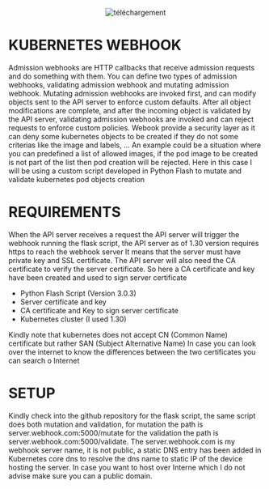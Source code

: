 <div align="center">
  
   ![téléchargement](https://github.com/user-attachments/assets/d7677682-5b84-4c64-88b9-c08cf2268e08)

</div>





# KUBERNETES WEBHOOK 

Admission webhooks are HTTP callbacks that receive admission requests and do something with them. You can define two types of admission webhooks, validating admission webhook and mutating admission webhook. Mutating admission webhooks are invoked first, and can modify objects sent to the API server to enforce custom defaults. After all object modifications are complete, and after the incoming object is validated by the API server, validating admission webhooks are invoked and can reject requests to enforce custom policies.
Webook provide a security layer as it can deny some kubernetes objects to be created if they do not some criterias like the image and labels, ...
An example could be a situation where you can predefined a list of allowed images, if the pod image to be created is not part of the list then pod creation will be rejected.
Here in this case I will be using a custom script developed in Python Flash to mutate and validate kubernetes pod objects creation

# REQUIREMENTS

When the API server receives a request the API server will trigger the webhook running the flask script, the API server as of 1.30 version requires https to reach the webhook server
It means that the server must have private key and SSL certificate.
The API server will also need the CA certificate to verify the server certificate.
So here a CA certificate and key have been created and used to sign server certificate

* Python Flash Script (Version 3.0.3)
* Server certificate and key
* CA certificate and Key to sign server certificate
* Kubernetes cluster (I used 1.30)
  


Kindly note that kubernetes does not accept CN (Common Name) certificate but rather SAN (Subject Alternative Name)
In case you can look over the internet to know the differences between the two certificates you can search o Internet



# SETUP

Kindly check into the github repository for the flask script, the same script does both mutation and validation, for mutation the path is server.webhook.com:5000/mutate
for the validation the path is server.webhook.com:5000/validate. 
The server.webhook.com is my webhook server name, it is not public, a static DNS entry has been added in Kubernetes core dns to resolve the dns name to static IP of the device hosting the server.
In case you want to host over Interne which I do not advise make sure you can a public domain.











